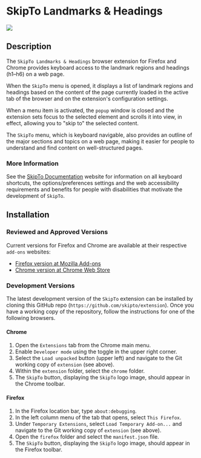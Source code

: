 # SkipTo Landmarks & Headings

<img src="https://github.com/skipto/extension/blob/master/images/skipto-96.png">

## Description

The `SkipTo Landmarks & Headings` browser extension for Firefox and Chrome provides keyboard access to the landmark regions and headings (h1–h6) on a web page.

When the `SkipTo` menu is opened, it displays a list of landmark regions and headings based on the content of the page currently loaded in the active tab of the browser and on the extension's configuration settings.

When a menu item is activated, the `popup` window is closed and the extension sets focus to the selected element and scrolls it into view, in effect, allowing you to "skip to" the selected content.

The `SkipTo` menu, which is keyboard navigable, also provides an outline of the major sections and topics on a web page, making it easier for people to understand and find content on well-structured pages.

### More Information

See the <a href="https://skipto.github.io/">SkipTo Documentation</a> website for information on all keyboard shortcuts, the options/preferences settings and the web accessibility requirements and benefits for people with disabilities that motivate the development of `SkipTo`.

## Installation

### Reviewed and Approved Versions

Current versions for Firefox and Chrome are available at their respective
`add-ons` websites:

* [Firefox version at Mozilla Add-ons](https://addons.mozilla.org/en-US/firefox/addon/skipto/)
* [Chrome version at Chrome Web Store](https://chrome.google.com/webstore/detail/skipto/fjkpbfcodhflpdildjbmdhhmcoplghgf)

### Development Versions

The latest development version of the `SkipTo` extension can be installed by cloning this GitHub repo (`https://github.com/skipto/extension`). Once you have a working copy of the repository, follow the instructions for one of the following browsers.

#### Chrome

1. Open the `Extensions` tab from the Chrome main menu.
1. Enable `Developer mode` using the toggle in the upper right corner.
1. Select the `Load unpacked` button (upper left) and navigate to the Git working copy of `extension` (see above).
1. Within the `extension` folder, select the `chrome` folder.
1. The `SkipTo` button, displaying the `SkipTo` logo image, should appear in the Chrome toolbar.

#### Firefox

1. In the Firefox location bar, type `about:debugging`.
1. In the left column menu of the tab that opens, select `This Firefox`.
1. Under `Temporary Extensions`, select `Load Temporary Add-on...` and navigate to the Git working copy of `extension` (see above).
1. Open the `firefox` folder and select the `manifest.json` file.
1. The `SkipTo` button, displaying the `SkipTo` logo image, should appear in the Firefox toolbar.

